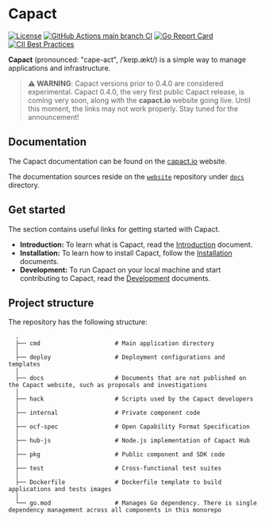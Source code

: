# Capact

[![License](https://img.shields.io/badge/License-Apache%202.0-blue.svg)](https://opensource.org/licenses/Apache-2.0)
[![GitHub Actions main branch CI](https://github.com/capactio/capact/actions/workflows/branch-build.yaml/badge.svg?branch=main)](https://github.com/capactio/capact/actions/workflows/branch-build.yaml?query=branch%3Amain)
[![Go Report Card](https://goreportcard.com/badge/github.com/capactio/capact)](https://goreportcard.com/report/github.com/capactio/capact)
[![CII Best Practices](https://bestpractices.coreinfrastructure.org/projects/4988/badge)](https://bestpractices.coreinfrastructure.org/projects/4988)

**Capact** (pronounced: "cape-act", /ˈkeɪp.ækt/) is a simple way to manage applications and infrastructure.

> **⚠️ WARNING**: Capact versions prior to 0.4.0 are considered experimental. Capact 0.4.0, the very first public Capact release, is coming very soon, along with the **capact.io** website going live. Until this moment, the links may not work properly. Stay tuned for the announcement!

## Documentation

The Capact documentation can be found on the [capact.io](https://capact.io) website.

The documentation sources reside on the [`website`](https://github.com/capactio/website) repository under [`docs`](https://github.com/capactio/website/tree/main/docs) directory.

## Get started

The section contains useful links for getting started with Capact.

- **Introduction:** To learn what is Capact, read the [Introduction](https://capact.io/docs/introduction) document.
- **Installation:** To learn how to install Capact, follow the [Installation](https://capact.io/docs/installation/local) documents.
- **Development:** To run Capact on your local machine and start contributing to Capact, read the [Development](https://capact.io/docs/development/development-guide) documents.

## Project structure

The repository has the following structure:

```
  .
  ├── cmd                     # Main application directory
  │
  ├── deploy                  # Deployment configurations and templates
  │
  ├── docs                    # Documents that are not published on the Capact website, such as proposals and investigations
  │
  ├── hack                    # Scripts used by the Capact developers
  │
  ├── internal                # Private component code
  │
  ├── ocf-spec                # Open Capability Format Specification
  │
  ├── hub-js                  # Node.js implementation of Capact Hub
  │
  ├── pkg                     # Public component and SDK code
  │
  ├── test                    # Cross-functional test suites
  │
  ├── Dockerfile              # Dockerfile template to build applications and tests images
  │
  └── go.mod                  # Manages Go dependency. There is single dependency management across all components in this monorepo
```
